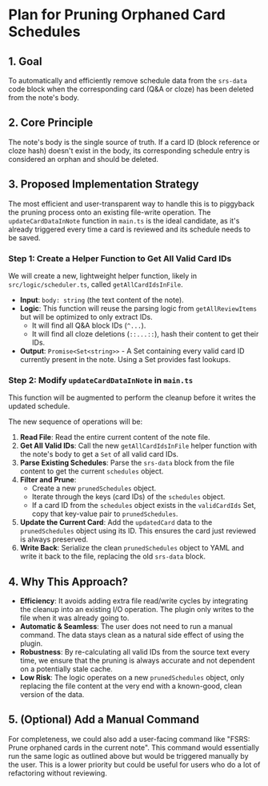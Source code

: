 # Plan for Pruning Orphaned Card Schedules

## 1. Goal

To automatically and efficiently remove schedule data from the `srs-data` code block when the corresponding card (Q&A or cloze) has been deleted from the note's body.

## 2. Core Principle

The note's body is the single source of truth. If a card ID (block reference or cloze hash) doesn't exist in the body, its corresponding schedule entry is considered an orphan and should be deleted.

## 3. Proposed Implementation Strategy

The most efficient and user-transparent way to handle this is to piggyback the pruning process onto an existing file-write operation. The `updateCardDataInNote` function in `main.ts` is the ideal candidate, as it's already triggered every time a card is reviewed and its schedule needs to be saved.

### Step 1: Create a Helper Function to Get All Valid Card IDs

We will create a new, lightweight helper function, likely in `src/logic/scheduler.ts`, called `getAllCardIdsInFile`.

- **Input**: `body: string` (the text content of the note).
- **Logic**: This function will reuse the parsing logic from `getAllReviewItems` but will be optimized to only extract IDs.
    - It will find all Q&A block IDs (`^...`).
    - It will find all cloze deletions (`::...::`), hash their content to get their IDs.
- **Output**: `Promise<Set<string>>` - A Set containing every valid card ID currently present in the note. Using a Set provides fast lookups.

### Step 2: Modify `updateCardDataInNote` in `main.ts`

This function will be augmented to perform the cleanup before it writes the updated schedule.

The new sequence of operations will be:

1.  **Read File**: Read the entire current content of the note file.
2.  **Get All Valid IDs**: Call the new `getAllCardIdsInFile` helper function with the note's body to get a `Set` of all valid card IDs.
3.  **Parse Existing Schedules**: Parse the `srs-data` block from the file content to get the current `schedules` object.
4.  **Filter and Prune**:
    - Create a new `prunedSchedules` object.
    - Iterate through the keys (card IDs) of the `schedules` object.
    - If a card ID from the `schedules` object exists in the `validCardIds` Set, copy that key-value pair to `prunedSchedules`.
5.  **Update the Current Card**: Add the `updatedCard` data to the `prunedSchedules` object using its ID. This ensures the card just reviewed is always preserved.
6.  **Write Back**: Serialize the clean `prunedSchedules` object to YAML and write it back to the file, replacing the old `srs-data` block.

## 4. Why This Approach?

- **Efficiency**: It avoids adding extra file read/write cycles by integrating the cleanup into an existing I/O operation. The plugin only writes to the file when it was already going to.
- **Automatic & Seamless**: The user does not need to run a manual command. The data stays clean as a natural side effect of using the plugin.
- **Robustness**: By re-calculating all valid IDs from the source text every time, we ensure that the pruning is always accurate and not dependent on a potentially stale cache.
- **Low Risk**: The logic operates on a new `prunedSchedules` object, only replacing the file content at the very end with a known-good, clean version of the data.

## 5. (Optional) Add a Manual Command

For completeness, we could also add a user-facing command like "FSRS: Prune orphaned cards in the current note". This command would essentially run the same logic as outlined above but would be triggered manually by the user. This is a lower priority but could be useful for users who do a lot of refactoring without reviewing.
